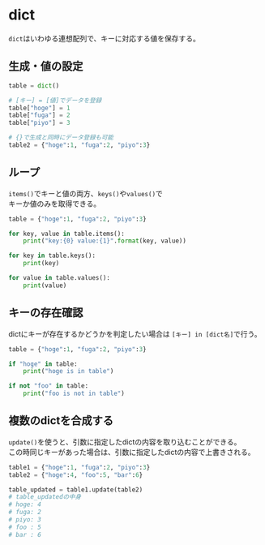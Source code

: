 # dict
`dict`はいわゆる連想配列で、キーに対応する値を保存する。

## 生成・値の設定
```python
table = dict()

# [キー] = [値]でデータを登録
table["hoge"] = 1
table["fuga"] = 2
table["piyo"] = 3

# {}で生成と同時にデータ登録も可能
table2 = {"hoge":1, "fuga":2, "piyo":3}
```

## ループ
`items()`でキーと値の両方、`keys()`や`values()`で  
キーか値のみを取得できる。

```python
table = {"hoge":1, "fuga":2, "piyo":3}

for key, value in table.items():
    print("key:{0} value:{1}".format(key, value))

for key in table.keys():
    print(key)

for value in table.values():
    print(value)
```

## キーの存在確認
dictにキーが存在するかどうかを判定したい場合は
`[キー] in [dict名]`で行う。
```python
table = {"hoge":1, "fuga":2, "piyo":3}

if "hoge" in table:
    print("hoge is in table")

if not "foo" in table:
    print("foo is not in table")
```

## 複数のdictを合成する
`update()`を使うと、引数に指定したdictの内容を取り込むことができる。  
この時同じキーがあった場合は、引数に指定したdictの内容で上書きされる。

```python
table1 = {"hoge":1, "fuga":2, "piyo":3}
table2 = {"hoge":4, "foo":5, "bar":6}

table_updated = table1.update(table2)
# table_updatedの中身
# hoge: 4
# fuga: 2
# piyo: 3
# foo : 5
# bar : 6
```